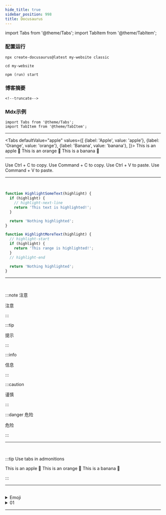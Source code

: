 ```yaml
---
hide_title: true
sidebar_position: 998
title: Docusaurus
---
```


import Tabs from '@theme/Tabs';
import TabItem from '@theme/TabItem';


### 配置运行

```
npx create-docusaurus@latest my-website classic

cd my-website

npm (run) start
```



### 博客摘要

```
<!--truncate-->
```

### Mdx示例

```
import Tabs from '@theme/Tabs';
import TabItem from '@theme/TabItem';
```

---

<Tabs
  defaultValue="apple"
  values={[
    {label: 'Apple', value: 'apple'},
    {label: 'Orange', value: 'orange'},
    {label: 'Banana', value: 'banana'},
  ]}>
  <TabItem value="apple">This is an apple 🍎</TabItem>
  <TabItem value="orange">This is an orange 🍊</TabItem>
  <TabItem value="banana">This is a banana 🍌</TabItem>
</Tabs>

---

<Tabs groupId="operating-systems">
  <TabItem value="win" label="Windows">Use Ctrl + C to copy.</TabItem>
  <TabItem value="mac" label="macOS">Use Command + C to copy.</TabItem>
</Tabs>

<Tabs groupId="operating-systems">
  <TabItem value="win" label="Windows">Use Ctrl + V to paste.</TabItem>
  <TabItem value="mac" label="macOS">Use Command + V to paste.</TabItem>
</Tabs>

---

<br/>

```js
function HighlightSomeText(highlight) {
  if (highlight) {
    // highlight-next-line
    return 'This text is highlighted!';
  }

  return 'Nothing highlighted';
}

function HighlightMoreText(highlight) {
  // highlight-start
  if (highlight) {
    return 'This range is highlighted!';
  }
  // highlight-end

  return 'Nothing highlighted';
}
```

---
<br/>

:::note 注意

注意

:::

:::tip

提示

:::

:::info

信息

:::

:::caution

谨慎

:::

:::danger 危险

危险

:::


---
<br/>

:::tip Use tabs in admonitions


<Tabs>
  <TabItem value="apple" label="Apple">This is an apple 🍎</TabItem>
  <TabItem value="orange" label="Orange">This is an orange 🍊</TabItem>
  <TabItem value="banana" label="Banana">This is a banana 🍌</TabItem>
</Tabs>

:::

---

<br/>

<details>
  <summary>Emoji</summary>
  <div>
    <div>
Code：https://github.com/ikatyang/emoji-cheat-sheet/<br/>
Copy：https://emojipedia.org/<br/>
📕📙📗📘 🔴🟠🟡🟢🟤🔵🟣⚫⚪🌙☀️🌕📖📚🏠🏘️✈️🚀🛰️✨⏳🎉🔍✉️📧💊<br/>
    </div>
    <br/>
  </div>
</details>

<details>
  <summary>01</summary>
  <div>
    <div>一</div>
    <br/>
    <details>
      <summary>02</summary>
      <div>二</div>
      <br/>
      <details>
        <summary>03</summary>
        <div>......</div>
      </details>
    </details>
  </div>
</details>


---

<br/>